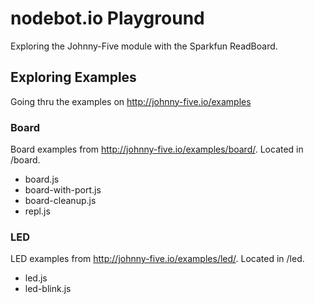 # nodebot.io Playground
Exploring the Johnny-Five module with the Sparkfun ReadBoard.

## Exploring Examples

Going thru the examples on http://johnny-five.io/examples

### Board

Board examples from http://johnny-five.io/examples/board/. Located in /board.

- board.js
- board-with-port.js
- board-cleanup.js
- repl.js

### LED

LED examples from http://johnny-five.io/examples/led/. Located in /led.

- led.js
- led-blink.js

